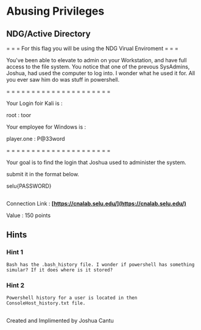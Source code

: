 # Abusing Privileges
## NDG/Active Directory


= = = For this flag you will be using the NDG Virual Enviroment = = =

You've been able to elevate to admin on your Workstation, and have full access to the file system. You notice that one of the prevous SysAdmins, Joshua,  had used the computer to log into. I wonder what he used it for. All you ever saw him do was stuff in powershell. 

= = = = = = = = = = = = = = = = = = = = =

Your Login foir Kali is :

root : toor

Your employee for Windows is :

player.one : P@33word

= = = = = = = = = = = = = = = = = = = = =

Your goal is to find the login that Joshua used to administer the system. 

submit it in the format below.

selu{PASSWORD}
​

##
Connection Link : 
**[https://cnalab.selu.edu/](https://cnalab.selu.edu/)**

Value : 150 points

## Hints

### Hint 1
```
Bash has the .bash_history file. I wonder if powershell has something simular? If it does where is it stored?
```

### Hint 2
```
Powershell history for a user is located in then ConsoleHost_history.txt file. 
```

##
Created and Implimented by Joshua Cantu